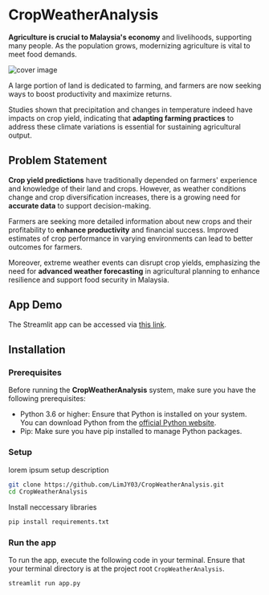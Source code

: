 # CropWeatherAnalysis

**Agriculture is crucial to Malaysia's economy** and livelihoods, supporting many people. As the population grows, modernizing agriculture is vital to meet food demands. 

![cover image](./images/cover-image.jpg)

A large portion of land is dedicated to farming, and farmers are now seeking ways to boost productivity and maximize returns. 

Studies shown that precipitation and changes in temperature indeed have impacts on crop yield, indicating that **adapting farming practices** to address these climate variations is essential for sustaining agricultural output.

## Problem Statement

**Crop yield predictions** have traditionally depended on farmers' experience and knowledge of their land and crops. However, as weather conditions change and crop diversification increases, there is a growing need for **accurate data** to support decision-making. 

Farmers are seeking more detailed information about new crops and their profitability to **enhance productivity** and financial success. Improved estimates of crop performance in varying environments can lead to better outcomes for farmers.

Moreover, extreme weather events can disrupt crop yields, emphasizing the need for **advanced weather forecasting** in agricultural planning to enhance resilience and support food security in Malaysia.

## App Demo

The Streamlit app can be accessed via [this link]().

## Installation

### Prerequisites

Before running the **CropWeatherAnalysis** system, make sure you have the following prerequisites:

* Python 3.6 or higher: Ensure that Python is installed on your system. You can download Python from the [official Python website](https://www.python.org/downloads/).
* Pip: Make sure you have pip installed to manage Python packages.

### Setup

lorem ipsum setup description

```sh
git clone https://github.com/LimJY03/CropWeatherAnalysis.git
cd CropWeatherAnalysis
```

Install neccessary libraries

```sh
pip install requirements.txt
```

### Run the app

To run the app, execute the following code in your terminal. Ensure that your terminal directory is at the project root `CropWeatherAnalysis`.

```sh
streamlit run app.py
```